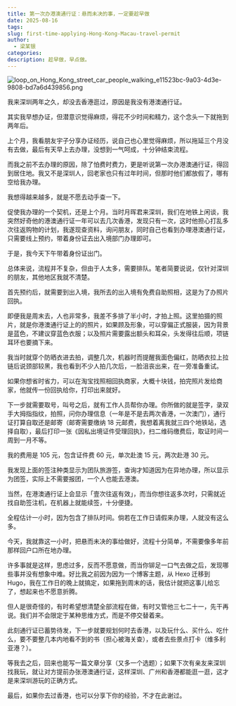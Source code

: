 ```yaml
---
title: 第一次办港澳通行证：悬而未决的事，一定要趁早做
date: 2025-08-16
tags: 
slug: first-time-applying-Hong-Kong-Macau-travel-permit
author:
  - 梁某银
categories: 
description: 趁早做，早点做。
---
```

![loop_on_Hong_Kong_street_car_people_walking_e11523bc-9a03-4d3e-9808-bd7a6d439856.png](https://img.liangmouyin.com/2025/08/15132d58217841ad0e26c86607c97b2f.png "《香港往事》 用 Midjourney 绘制")

我来深圳两年之久，却没去香港逛过，原因是我没有港澳通行证。

其实我早想办证，但潜意识觉得麻烦，得花不少时间和精力，这个念头一下就拖到两年后。

上个月，我看朋友宇子分享办证经历，说自己也心里觉得麻烦，所以拖延三个月没有去做，最后有天早上去办理，没想到一气呵成，十分钟结束流程。

而我之前不去办理的原因，除了怕费时费力，更是听说第一次办港澳通行证，得回到居住地。我又不是深圳人，回老家也只有过年时间，但那时他们都放假了，哪有空给我办理。

我想得越来越多，就是不愿去动手查一下。

促使我办理的一个契机，还是上个月。当时月晖君来深圳，我们在地铁上闲谈，我突然好奇他的港澳通行证一年可以去几次香港，发现只有一次，这时他担心打乱多次往返购物的计划，我遂现查资料，询问朋友，同时自己也看到办理港澳通行证，只需要线上预约，带着身份证去出入境部门办理即可。

于是，我今天下午带着身份证出门。

总体来说，流程并不复杂，但由于人太多，需要排队。笔者简要说说，仅针对深圳的朋友，其他地区我就不清楚。

首先预约后，就需要到出入境，我所去的出入境有免费自助照相，这是为了办照片回执。

即便我是周末去，人也非常多，我差不多排了半小时，才拍上照。这里拍摄的照片，就是你港澳通行证上的的照片，如果顾及形象，可以穿偏正式服装，因为背景是蓝色，不建议穿蓝色衣服；以及照片需要露出额头和耳朵，头发得往后顺，项链耳环也要摘下来。

我当时就穿个防晒衣进去拍，调整几次，机器时而提醒我面色偏红，防晒衣拉上拉链后说颈部较黑，我也看到不少人拍几次后，一脸沮丧出来，在一旁准备重试。

如果你想省时省力，可以在淘宝找照相回执商家，大概十块钱，拍完照片发给商家，他就传一份回执给你，打印出来就好。

下一步就需要取号，叫号之后，就有工作人员帮你办理。你所做的就是签字，录双手大拇指指纹，拍照，问你办理信息（一年是不是去两次香港，一次澳门），通行证打算自取还是邮寄（邮寄需要缴纳 18 元邮费，我想着离我就三四个地铁站，选择自取），最后打印一张《因私出境证件受理回执》，扫二维码缴费后，取证时间一周到一月不等。

我的费用是 105 元，包含证件费 60 元，单次赴澳 15 元，两次赴港 30 元。

我发现上面的签注种类显示为团队旅游签，查询才知道因为在异地办理，所以显示为团签，实际上不需要报团，一个人也能去港澳。

当然，在港澳通行证上会显示「壹次往返有效」，而当你想往返多次时，只需就近找自助签注机，在机器上就能续签，十分便捷。

全程估计一小时，因为包含了排队时间。倘若在工作日请假来办理，人就没有这么多。

今天，我就靠这一小时，把悬而未决的事给做好，流程十分简单，不需要像多年前那样回户口所在地办理。

许多事就是这样，思虑过多，反而不愿意做，而当你铆足一口气去做之后，发现哪些事并没有想象中难。好比我之前因为因为一个博客主题，从 Hexo 迁移到 Hugo，我在工作日的晚上就搞定，如果拖到周末的话，我估计就把这事儿给忘了，想起来也不愿意折腾。

但人是很奇怪的，有时希望想清楚全部流程在做，有时又管他三七二十一，先干再说。我们并不会限定于某种思维方式，而是不停交替着来。

此刻通行证已蓄势待发，下一步就要规划何时去香港，以及玩什么、买什么、吃什么，要不要整几本内地看不到的书（担心被海关查），或者去些景点打卡（维多利亚港？）。

等我去之后，回来也能写一篇文章分享（又多一个选题）；如果下次有亲友来深圳找我玩，就让对方提前办张港澳通行证，这样深圳、广州和香港都能逛一逛，这才是来深圳游玩的正确方式。

最后，如果你去过香港，也可以分享下你的经验，不才在此谢过。